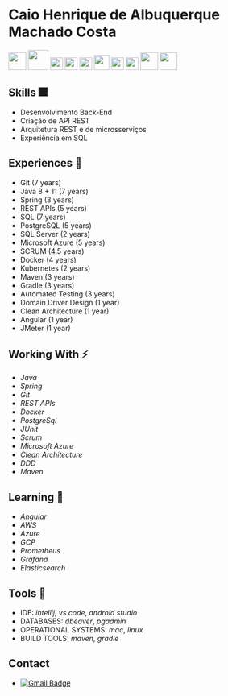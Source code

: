 # Caio Henrique de Albuquerque Machado Costa 

<span><img height="35px" src="https://cdn.svgporn.com/logos/git.svg">
<span><img height="40px" src="https://cdn.svgporn.com/logos/java.svg">
<span><img height="25px" src="https://cdn.svgporn.com/logos/spring.svg">
<span><img height="25px" src="https://cdn.svgporn.com/logos/microsoft.svg">
<span><img height="25px" src="https://cdn.svgporn.com/logos/docker.svg">
<span><img height="30px" src="https://cdn.svgporn.com/logos/kubernetes.svg">
<span><img height="25px" src="https://cdn.svgporn.com/logos/rabbitmq.svg">
<span><img height="25px" src="https://cdn.svgporn.com/logos/maven.svg">
<span><img height="35px" src="https://cdn.svgporn.com/logos/gradle.svg">
<span><img height="35px" src="https://cdn.svgporn.com/logos/postgresql.svg">
<span><img height="15px" src="https://cdn.svgporn.com/logos/oracle.svg"><br>

## Skills 🎆
* Desenvolvimento Back-End
* Criação de API REST
* Arquitetura REST e de microsserviços
* Experiência em SQL

## Experiences 📕
* Git (7 years)
* Java 8 + 11 (7 years)
* Spring (3 years)
* REST APIs (5 years)
* SQL (7 years)
* PostgreSQL (5 years)
* SQL Server (2 years)
* Microsoft Azure (5 years)
* SCRUM (4,5 years)
* Docker (4 years)
* Kubernetes (2 years)
* Maven (3 years)
* Gradle (3 years)
* Automated Testing (3 years)
* Domain Driver Design (1 year)
* Clean Architecture (1 year)
* Angular (1 year)
* JMeter (1 year)
    
## Working With ⚡
* _Java_ 
* _Spring_
* _Git_
* _REST APIs_ 
* _Docker_
* _PostgreSql_ 
* _JUnit_ 
* _Scrum_ 
* _Microsoft Azure_ 
* _Clean Architecture_ 
* _DDD_ 
* _Maven_
    
## Learning 🌱
* _Angular_
* _AWS_
* _Azure_ 
* _GCP_ 
* _Prometheus_ 
* _Grafana_ 
* _Elasticsearch_
 
## Tools 🔨
* IDE: _intellij_, _vs code_, _android studio_
* DATABASES: _dbeaver_, _pgadmin_
* OPERATIONAL SYSTEMS: _mac_, _linux_
* BUILD TOOLS: _maven_, _gradle_
   
## Contact
* [![Gmail Badge](https://img.shields.io/badge/-caiohamc@gmail.com-c14438?style=flat-square&logo=Gmail&logoColor=white&link=mailto:sakshamtaneja7861@gmail.com)](mailto:caiohamc@gmail.com)

